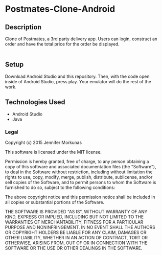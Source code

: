 # Postmates-Clone-Android

## Description

Clone of Postmates, a 3rd party delivery app. Users can login, construct an order and have the total price for the order be displayed. <br><br>

## Setup

Download Android Studio and this repository. Then, with the code open inside of Android Studio, press play. Your emulator will do the rest of the work.

## Technologies Used

- Android Studio
- Java

### Legal

Copyright (c) 2015 Jennifer Morkunas

This software is licensed under the MIT license.

Permission is hereby granted, free of charge, to any person obtaining a copy
of this software and associated documentation files (the "Software"), to deal
in the Software without restriction, including without limitation the rights
to use, copy, modify, merge, publish, distribute, sublicense, and/or sell
copies of the Software, and to permit persons to whom the Software is
furnished to do so, subject to the following conditions:

The above copyright notice and this permission notice shall be included in
all copies or substantial portions of the Software.

THE SOFTWARE IS PROVIDED "AS IS", WITHOUT WARRANTY OF ANY KIND, EXPRESS OR
IMPLIED, INCLUDING BUT NOT LIMITED TO THE WARRANTIES OF MERCHANTABILITY,
FITNESS FOR A PARTICULAR PURPOSE AND NONINFRINGEMENT. IN NO EVENT SHALL THE
AUTHORS OR COPYRIGHT HOLDERS BE LIABLE FOR ANY CLAIM, DAMAGES OR OTHER
LIABILITY, WHETHER IN AN ACTION OF CONTRACT, TORT OR OTHERWISE, ARISING FROM,
OUT OF OR IN CONNECTION WITH THE SOFTWARE OR THE USE OR OTHER DEALINGS IN
THE SOFTWARE.

